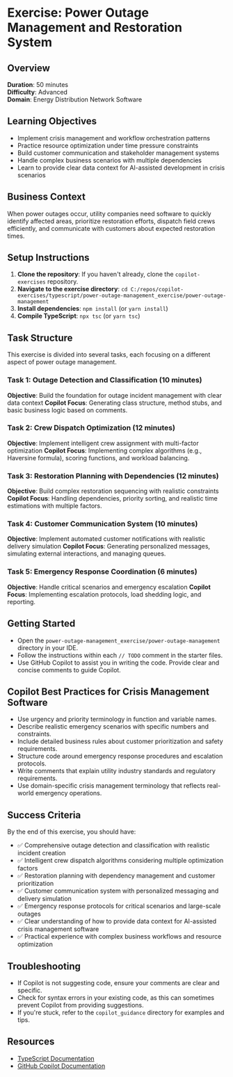 # Exercise: Power Outage Management and Restoration System

## Overview
**Duration**: 50 minutes  
**Difficulty**: Advanced  
**Domain**: Energy Distribution Network Software

## Learning Objectives
- Implement crisis management and workflow orchestration patterns
- Practice resource optimization under time pressure constraints  
- Build customer communication and stakeholder management systems
- Handle complex business scenarios with multiple dependencies
- Learn to provide clear data context for AI-assisted development in crisis scenarios

## Business Context
When power outages occur, utility companies need software to quickly identify affected areas, prioritize restoration efforts, dispatch field crews efficiently, and communicate with customers about expected restoration times.

## Setup Instructions
1.  **Clone the repository**: If you haven't already, clone the `copilot-exercises` repository.
2.  **Navigate to the exercise directory**: `cd C:/repos/copilot-exercises/typescript/power-outage-management_exercise/power-outage-management`
3.  **Install dependencies**: `npm install` (or `yarn install`)
4.  **Compile TypeScript**: `npx tsc` (or `yarn tsc`)

## Task Structure
This exercise is divided into several tasks, each focusing on a different aspect of power outage management.

### Task 1: Outage Detection and Classification (10 minutes)
**Objective**: Build the foundation for outage incident management with clear data context
**Copilot Focus**: Generating class structure, method stubs, and basic business logic based on comments.

### Task 2: Crew Dispatch Optimization (12 minutes)
**Objective**: Implement intelligent crew assignment with multi-factor optimization
**Copilot Focus**: Implementing complex algorithms (e.g., Haversine formula), scoring functions, and workload balancing.

### Task 3: Restoration Planning with Dependencies (12 minutes)
**Objective**: Build complex restoration sequencing with realistic constraints
**Copilot Focus**: Handling dependencies, priority sorting, and realistic time estimations with multiple factors.

### Task 4: Customer Communication System (10 minutes)
**Objective**: Implement automated customer notifications with realistic delivery simulation
**Copilot Focus**: Generating personalized messages, simulating external interactions, and managing queues.

### Task 5: Emergency Response Coordination (6 minutes)
**Objective**: Handle critical scenarios and emergency escalation
**Copilot Focus**: Implementing escalation protocols, load shedding logic, and reporting.

## Getting Started
- Open the `power-outage-management_exercise/power-outage-management` directory in your IDE.
- Follow the instructions within each `// TODO` comment in the starter files.
- Use GitHub Copilot to assist you in writing the code. Provide clear and concise comments to guide Copilot.

## Copilot Best Practices for Crisis Management Software
- Use urgency and priority terminology in function and variable names.
- Describe realistic emergency scenarios with specific numbers and constraints.
- Include detailed business rules about customer prioritization and safety requirements.
- Structure code around emergency response procedures and escalation protocols.
- Write comments that explain utility industry standards and regulatory requirements.
- Use domain-specific crisis management terminology that reflects real-world emergency operations.

## Success Criteria
By the end of this exercise, you should have:
- ✅ Comprehensive outage detection and classification with realistic incident creation
- ✅ Intelligent crew dispatch algorithms considering multiple optimization factors
- ✅ Restoration planning with dependency management and customer prioritization
- ✅ Customer communication system with personalized messaging and delivery simulation
- ✅ Emergency response protocols for critical scenarios and large-scale outages
- ✅ Clear understanding of how to provide data context for AI-assisted crisis management software
- ✅ Practical experience with complex business workflows and resource optimization

## Troubleshooting
- If Copilot is not suggesting code, ensure your comments are clear and specific.
- Check for syntax errors in your existing code, as this can sometimes prevent Copilot from providing suggestions.
- If you're stuck, refer to the `copilot_guidance` directory for examples and tips.

## Resources
- [TypeScript Documentation](https://www.typescriptlang.org/docs/)
- [GitHub Copilot Documentation](https://docs.github.com/en/copilot)
